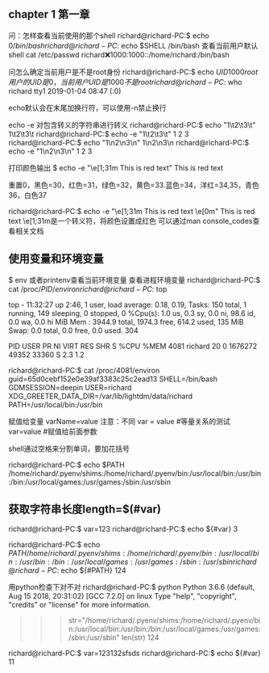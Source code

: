 chapter 1 第一章
---

问：怎样查看当前使用的那个shell
richard@richard-PC:$ echo $0
/bin/bash
richard@richard-PC:$ echo $SHELL
/bin/bash
查看当前用户默认shell   cat /etc/passwd
richard:x:1000:1000::/home/richard:/bin/bash

问怎么确定当前用户是不是root身份
richard@richard-PC:$ echo $UID
1000
root用户的UID是0，当前用户UID是1000不是root
richard@richard-PC:$ who
richard  tty1         2019-01-04 08:47 (:0)


echo默认会在末尾加换行符，可以使用-n禁止换行

echo -e 对包含转义的字符串进行转义
richard@richard-PC:$ echo "1\t2\t3\t"
1\t2\t3\t
richard@richard-PC:$ echo -e "1\t2\t3\t"
1	2	3	
richard@richard-PC:$ echo  "1\n2\n3\n" 
1\n2\n3\n
richard@richard-PC:$ echo -e "1\n2\n3\n"
1
2
3

打印颜色输出
$ echo -e "\e[1;31m This is red text"
 This is red text

重置0，黑色=30，红色=31，绿色=32，黄色=33.蓝色=34，洋红=34,35，青色36，白色37

richard@richard-PC:$ echo -e "\e[1;31m This is red text \e[0m"
 This is red text
\e[1;31m是一个转义符，将颜色设置成红色
可以通过man console_codes查看相关文档

使用变量和环境变量
---

$ env 或者printenv查看当前环境变量
查看进程环境变量
richard@richard-PC:$ cat /proc/$PID/environ
richard@richard-PC:$ top

top - 11:32:27 up  2:46,  1 user,  load average: 0.18, 0.19, 
Tasks: 150 total,   1 running, 149 sleeping,   0 stopped,   0
%Cpu(s):  1.0 us,  0.3 sy,  0.0 ni, 98.6 id,  0.0 wa,  0.0 hi
MiB Mem :   3944.9 total,   1974.3 free,    614.2 used,   135
MiB Swap:      0.0 total,      0.0 free,      0.0 used.   304

PID USER      PR  NI    VIRT    RES    SHR S  %CPU  %MEM 
4081 richard   20   0 1676272  49352  33360 S   2.3   1.2 

richard@richard-PC:$ cat /proc/4081/environ
guid=65d0cebf152e0e39af3383c25c2ead13
SHELL=/bin/bash
GDMSESSION=deepin
USER=richard
XDG_GREETER_DATA_DIR=/var/lib/lightdm/data/richard
PATH=/usr/local/bin:/usr/bin

赋值给变量
varName=value
注意：不同
var = value   #等量关系的测试
var=value     #赋值给前面参数

shell通过空格来分割单词，要加花括号

richard@richard-PC:$ echo $PATH
/home/richard/.pyenv/shims:/home/richard/.pyenv/bin:/usr/local/bin:/usr/bin:/bin:/usr/local/games:/usr/games:/sbin:/usr/sbin

获取字符串长度length=$(#var)
---

richard@richard-PC:$ var=123
richard@richard-PC:$ echo ${#var}
3

richard@richard-PC:$ echo $PATH
/home/richard/.pyenv/shims:/home/richard/.pyenv/bin:/usr/local/bin:/usr/bin:/bin:/usr/local/games:/usr/games:/sbin:/usr/sbin
richard@richard-PC:$ echo ${#PATH}
124

用python检查下对不对
richard@richard-PC:$ python
Python 3.6.6 (default, Aug 15 2018, 20:31:02) 
[GCC 7.2.0] on linux
Type "help", "copyright", "credits" or "license" for more information.
>>> str="/home/richard/.pyenv/shims:/home/richard/.pyenv/bin:/usr/local/bin:/usr/bin:/bin:/usr/local/games:/usr/games:/sbin:/usr/sbin"
>>> len(str)
124

richard@richard-PC:$ var=123132sfsds
richard@richard-PC:$ echo ${#var}
11



